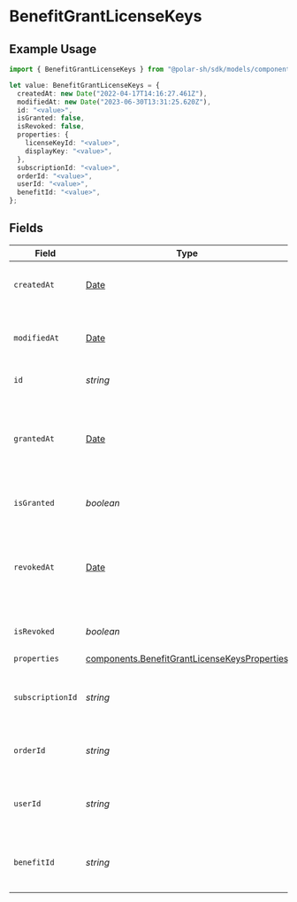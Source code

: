 # BenefitGrantLicenseKeys

## Example Usage

```typescript
import { BenefitGrantLicenseKeys } from "@polar-sh/sdk/models/components";

let value: BenefitGrantLicenseKeys = {
  createdAt: new Date("2022-04-17T14:16:27.461Z"),
  modifiedAt: new Date("2023-06-30T13:31:25.620Z"),
  id: "<value>",
  isGranted: false,
  isRevoked: false,
  properties: {
    licenseKeyId: "<value>",
    displayKey: "<value>",
  },
  subscriptionId: "<value>",
  orderId: "<value>",
  userId: "<value>",
  benefitId: "<value>",
};
```

## Fields

| Field                                                                                                        | Type                                                                                                         | Required                                                                                                     | Description                                                                                                  |
| ------------------------------------------------------------------------------------------------------------ | ------------------------------------------------------------------------------------------------------------ | ------------------------------------------------------------------------------------------------------------ | ------------------------------------------------------------------------------------------------------------ |
| `createdAt`                                                                                                  | [Date](https://developer.mozilla.org/en-US/docs/Web/JavaScript/Reference/Global_Objects/Date)                | :heavy_check_mark:                                                                                           | Creation timestamp of the object.                                                                            |
| `modifiedAt`                                                                                                 | [Date](https://developer.mozilla.org/en-US/docs/Web/JavaScript/Reference/Global_Objects/Date)                | :heavy_check_mark:                                                                                           | Last modification timestamp of the object.                                                                   |
| `id`                                                                                                         | *string*                                                                                                     | :heavy_check_mark:                                                                                           | The ID of the grant.                                                                                         |
| `grantedAt`                                                                                                  | [Date](https://developer.mozilla.org/en-US/docs/Web/JavaScript/Reference/Global_Objects/Date)                | :heavy_minus_sign:                                                                                           | The timestamp when the benefit was granted. If `None`, the benefit is not granted.                           |
| `isGranted`                                                                                                  | *boolean*                                                                                                    | :heavy_check_mark:                                                                                           | Whether the benefit is granted.                                                                              |
| `revokedAt`                                                                                                  | [Date](https://developer.mozilla.org/en-US/docs/Web/JavaScript/Reference/Global_Objects/Date)                | :heavy_minus_sign:                                                                                           | The timestamp when the benefit was revoked. If `None`, the benefit is not revoked.                           |
| `isRevoked`                                                                                                  | *boolean*                                                                                                    | :heavy_check_mark:                                                                                           | Whether the benefit is revoked.                                                                              |
| `properties`                                                                                                 | [components.BenefitGrantLicenseKeysProperties](../../models/components/benefitgrantlicensekeysproperties.md) | :heavy_check_mark:                                                                                           | N/A                                                                                                          |
| `subscriptionId`                                                                                             | *string*                                                                                                     | :heavy_check_mark:                                                                                           | The ID of the subscription that granted this benefit.                                                        |
| `orderId`                                                                                                    | *string*                                                                                                     | :heavy_check_mark:                                                                                           | The ID of the order that granted this benefit.                                                               |
| `userId`                                                                                                     | *string*                                                                                                     | :heavy_check_mark:                                                                                           | The ID of the user concerned by this grant.                                                                  |
| `benefitId`                                                                                                  | *string*                                                                                                     | :heavy_check_mark:                                                                                           | The ID of the benefit concerned by this grant.                                                               |
